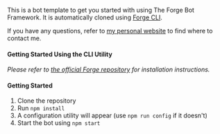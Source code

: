 This is a bot template to get you started with using The Forge Bot Framework. It is automatically cloned using [Forge CLI](https://github.com/discord-forge/forge-cli).

If you have any questions, refer to [my personal website](https://cloudrex.me) to find where to contact me.

#### Getting Started Using the CLI Utility

*Please refer to [the official Forge repository](https://github.com/discord-forge/forge) for installation instructions.*

#### Getting Started

1. Clone the repository
2. Run `npm install`
3. A configuration utility will appear (use `npm run config` if it doesn't)
4. Start the bot using `npm start`